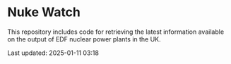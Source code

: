 # Nuke Watch

This repository includes code for retrieving the latest information available on the output of EDF nuclear power plants in the UK.

Last updated: 2025-01-11 03:18
